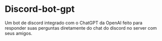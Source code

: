 # Discord-bot-gpt
Um bot de discord integrado com o ChatGPT da OpenAI feito para responder suas perguntas diretamente do chat do discord no server com seus amigos.
